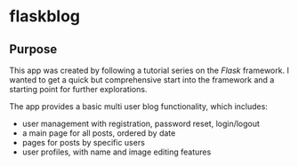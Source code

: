 # flaskblog

## Purpose
This app was created by following a tutorial series on the *Flask* framework. I wanted to get a quick but comprehensive start into the framework and a starting point for further explorations. 

The app provides a basic multi user blog functionality, which includes:
- user management with registration, password reset, login/logout
- a main page for all posts, ordered by date
- pages for posts by specific users
- user profiles, with name and image editing features




